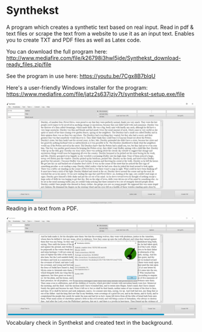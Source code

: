 # Synthekst
A program which creates a synthetic text based on real input. 
Read in pdf & text files or scrape the text from a website to use it as an input text. 
Enables you to create TXT and PDF files as well as Latex code. 

You can download the full program here: http://www.mediafire.com/file/k26798i3hwl5jde/Synthekst_download-ready_files.zip/file

See the program in use here: https://youtu.be/7Cgx8B7blqU

Here's a user-friendly Windows installer for the program: https://www.mediafire.com/file/jatz2s637jzjv7t/synthekst-setup.exe/file

![Reading in text with Synthekst](screenshot/scr_synthekst_1.jpg?raw=true "Reading in text with Synthekst")
Reading in a text from a PDF.

![Text creation and vocabulary evaluation](screenshot/scr_synthekst_2.jpg?raw=true "Text creation and vocabulary evaluation")
Vocabulary check in Synthekst and created text in the background.
